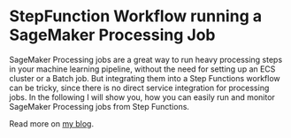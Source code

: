 # StepFunction Workflow running a SageMaker Processing Job

SageMaker Processing  jobs are a great way to run heavy processing steps in your machine learning pipeline, without the need for setting up an ECS cluster or a Batch job. But integrating them into a Step Functions workflow can be tricky, since there is no direct service integration for processing jobs. In the following I will show you, how you can easily run and monitor SageMaker Processing jobs from Step Functions.

Read more on [my blog](https://aiinpractice.com/run-sagemaker-processing-jobs-from-step-functions/).
